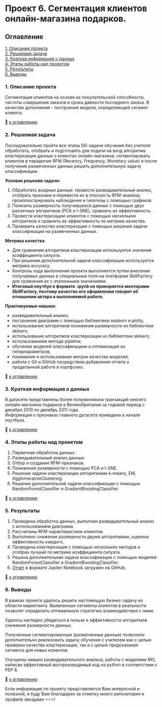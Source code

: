 # Проект 6. Сегментация клиентов онлайн-магазина подарков.  

## Оглавление   
[1. Описание проекта](https://github.com/StasBard/SF_DataScience/blob/master/Projects/Project_6/README.md#1-%D0%BE%D0%BF%D0%B8%D1%81%D0%B0%D0%BD%D0%B8%D0%B5-%D0%BF%D1%80%D0%BE%D0%B5%D0%BA%D1%82%D0%B0)  
[2. Решаемая задача](https://github.com/StasBard/SF_DataScience/blob/master/Projects/Project_6/README.md#2-%D1%80%D0%B5%D1%88%D0%B0%D0%B5%D0%BC%D0%B0%D1%8F-%D0%B7%D0%B0%D0%B4%D0%B0%D1%87%D0%B0)  
[3. Краткая информация о данных](https://github.com/StasBard/SF_DataScience/blob/master/Projects/Project_6/README.md#3-%D0%BA%D1%80%D0%B0%D1%82%D0%BA%D0%B0%D1%8F-%D0%B8%D0%BD%D1%84%D0%BE%D1%80%D0%BC%D0%B0%D1%86%D0%B8%D1%8F-%D0%BE-%D0%B4%D0%B0%D0%BD%D0%BD%D1%8B%D1%85)  
[4. Этапы работы над проектом](https://github.com/StasBard/SF_DataScience/blob/master/Projects/Project_6/README.md#4-%D1%8D%D1%82%D0%B0%D0%BF%D1%8B-%D1%80%D0%B0%D0%B1%D0%BE%D1%82%D1%8B-%D0%BD%D0%B0%D0%B4-%D0%BF%D1%80%D0%BE%D0%B5%D0%BA%D1%82%D0%BE%D0%BC)  
[5. Результаты](https://github.com/StasBard/SF_DataScience/blob/master/Projects/Project_6/README.md#5-%D1%80%D0%B5%D0%B7%D1%83%D0%BB%D1%8C%D1%82%D0%B0%D1%82%D1%8B)  
[6. Выводы](https://github.com/StasBard/SF_DataScience/blob/master/Projects/Project_6/README.md#6-%D0%B2%D1%8B%D0%B2%D0%BE%D0%B4%D1%8B)  

### 1. Описание проекта    
Сегментация клиентов на основе их покупательской способности, частоты совершения заказов и срока давности последнего заказа. В качестве дополнения - построение модели, определяющей сегмент клиента.  

:bookmark_tabs: [к оглавлению](https://github.com/StasBard/SF_DataScience/blob/master/Projects/Project_6/README.md#%D0%BE%D0%B3%D0%BB%D0%B0%D0%B2%D0%BB%D0%B5%D0%BD%D0%B8%D0%B5)


### 2. Решаемая задача    
Последовательно пройти все этапы DS-задачи обучения без учителя: обработать, отобрать и подготовить для подачи на вход алгоритма кластеризации данные о клиентах онлайн-магазина; сегментировать клиентов в парадигме RFM (Recency, Frequency, Monetary value) и после получения размеченных данных решить дополнительную задачу классификации.

**Условия решения задачи:**  
1. Обработать входные данные: провести разведывательный анализ, отобрать признаки и перевести их в плоскость RFM-анализа; проиллюстрировать наблюдения и гипотезы с помощью графиков.  
2. Понизить размерность получившихся данных с помощью двух различных алгоритмов (PCA и t-SNE), сравнить их эффективность.  
3. Провести кластеризацию клиентов с помощью нескольких алгоритмов и сравнить их эффективность по метрике качества.  
4. Проверить качество кластеризации с помощью решения задачи классификации на размеченных данных.    

**Метрика качества**     
- Для сравнения алгоритмов кластеризации используется значение коэффициента силуэта.  
- При решении дополнительной задачи классификации используется метрика accuracy.  
- Контроль хода выполнения проекта выполняется путем внесения получаемых данных в специальные поля на платформе SkillFactory для сравнения их с эталонными значениями.  
- **Итоговый ноутбук в формате .ipynb не проверяется менторами SkillFactory, поэтому качество его оформления говорит об отношении автора к выполняемой работе.**  

**Практикуемые навыки:**     
- разведывательный анализ;  
- построение диаграмм с помощью библиотеки seaborn и plotly;  
- использование алгоритмов понижения размерности из библиотеки sklearn;  
- использование алгоритмов кластеризации из библиотеки sklearn;  
- использованием метода pipeline;  
- обучение моделей классификациии и оптимизация их гиперпараметров;  
- понимание и использование метрик качества моделей;  
- работа с Git и GitHub посредством добавления отчета о проделанной работе в портфолио.  

:bookmark_tabs: [к оглавлению](https://github.com/StasBard/SF_DataScience/blob/master/Projects/Project_6/README.md#%D0%BE%D0%B3%D0%BB%D0%B0%D0%B2%D0%BB%D0%B5%D0%BD%D0%B8%D0%B5)


### 3. Краткая информация о данных  
В датасете представлены более полумиллиона транзакций некоего онлайн-магазина подарков в Великобритании за годовой период с декабря 2010 по декабрь 2011 года.  
Информация о признаках главного датасета приведена в начале ноутбука.  
  
:bookmark_tabs: [к оглавлению](https://github.com/StasBard/SF_DataScience/blob/master/Projects/Project_6/README.md#%D0%BE%D0%B3%D0%BB%D0%B0%D0%B2%D0%BB%D0%B5%D0%BD%D0%B8%D0%B5)


### 4. Этапы работы над проектом  
1. Первичная обработка данных.  
2. Разведывательный анализ данных.  
3. Отбор и создание RFM-признаков.  
4. Понижение размерности с помощью PCA и t-SNE.  
5. Решение задачи кластеризации алгоритмами k-means, EM, AgglomerativeClustering.  
6. Решение дополнительной задачи классификации с помощью RandomForestClassifier и GradientBoostingClassifier.  

:bookmark_tabs: [к оглавлению](https://github.com/StasBard/SF_DataScience/blob/master/Projects/Project_6/README.md#%D0%BE%D0%B3%D0%BB%D0%B0%D0%B2%D0%BB%D0%B5%D0%BD%D0%B8%D0%B5)


### 5. Результаты  
1. Проведена обработка данных, выполнен разведывательный анализ с использованием диаграмм.  
2. Рассчитаны RFM-характеристики клиентов.  
3. Выполнено снижение размерности двумя алгоритмами, оценена эффективность каждого.  
4. Проведена кластеризация с помощью нескольких методов и отобран лучший по метрике коэффициента силуэта.  
5. Решена дополнительная задача классификации с помощью моделей RandomForestClassifier и GradientBoostingClassifier.  
6. [Отчет](https://github.com/StasBard/SF_DataScience/blob/master/Projects/Project_6/Project_6_ML_Online_customer_segmentation.ipynb) в формате Jupiter Notebook загружен на GitHub.  

:bookmark_tabs: [к оглавлению](https://github.com/StasBard/SF_DataScience/blob/master/Projects/Project_6/README.md#%D0%BE%D0%B3%D0%BB%D0%B0%D0%B2%D0%BB%D0%B5%D0%BD%D0%B8%D0%B5)


### 6. Выводы  
В рамках проекта удалось решить настояющую бизнес-задачу из области маркетинга. Выявленные сегменты клиентов в реальности позволят определить оптимальную стратегию взаимодействия с ними.  

Удалось наглядно убедиться в пользе и эффективности алгоритмов снижения размерности данных.  

Полученные сегментированные (размеченные данные) позволили дополнительно реализовать задачу обучения с учителем как с целью проверки качества кластеризации, так и с целью предсказания сегмента для новых клиентов.  

Улучшены навыки разведывательного анализа, работы с моделями МО, написан эффективный воспроизводимый код на python в соответствии с PEP 8.

:bookmark_tabs: [к оглавлению](https://github.com/StasBard/SF_DataScience/blob/master/Projects/Project_6/README.md#%D0%BE%D0%B3%D0%BB%D0%B0%D0%B2%D0%BB%D0%B5%D0%BD%D0%B8%D0%B5)


Если информация по проекту представляется Вам интересной и полезной, я буду Вам благодарен за отметку моего репозитория и профиля звездами ⭐️⭐️⭐️!